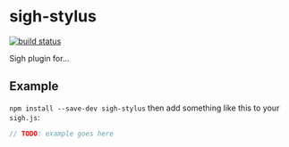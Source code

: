 # sigh-stylus

[![build status](https://circleci.com/gh/Strate/sigh-stylus.png)](https://circleci.com/gh/Strate/sigh-stylus)

Sigh plugin for...

## Example

`npm install --save-dev sigh-stylus` then add something like this to your `sigh.js`:
```javascript
// TODO: example goes here
```
